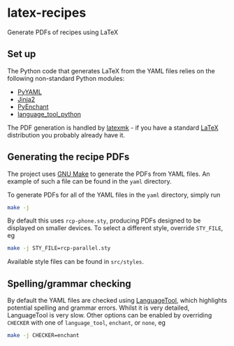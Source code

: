 # latex-recipes
Generate PDFs of recipes using LaTeX


## Set up
The Python code that generates LaTeX from the YAML files relies on the following non-standard Python modules:
 - [PyYAML](https://pypi.org/project/PyYAML/)
 - [Jinja2](https://pypi.org/project/Jinja2/)
 - [PyEnchant](https://pyenchant.github.io/pyenchant/)
 - [language_tool_python](https://pypi.org/project/language-tool-python/)

The PDF generation is handled by [latexmk](https://www.cantab.net/users/johncollins/latexmk/index.html) - if you have a standard [LaTeX](https://www.latex-project.org/get/) distribution you probably already have it.


## Generating the recipe PDFs
The project uses [GNU Make](https://www.gnu.org/software/make/) to generate the PDFs from YAML files. An example of such a file can be found in the `yaml` directory.

To generate PDFs for all of the YAML files in the `yaml` directory, simply run
```bash
make -j
```

By default this uses `rcp-phone.sty`, producing PDFs designed to be displayed on smaller devices. To select a different style, override `STY_FILE`, eg
```bash
make -j STY_FILE=rcp-parallel.sty
```
Available style files can be found in `src/styles`.


## Spelling/grammar checking
By default the YAML files are checked using [LanguageTool](https://dev.languagetool.org/http-server), which highlights potential spelling and grammar errors. Whilst it is very detailed, LanguageTool is very slow. Other options can be enabled by overriding `CHECKER` with one of `language_tool`, `enchant`, or `none`, eg
```bash
make -j CHECKER=enchant
```
